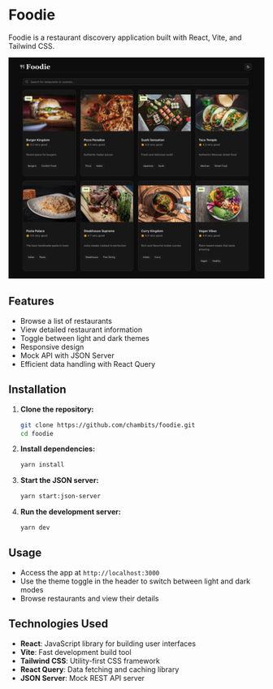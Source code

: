 # Foodie

Foodie is a restaurant discovery application built with React, Vite, and Tailwind CSS.

![foodie](foodie.png)

## Features

- Browse a list of restaurants
- View detailed restaurant information
- Toggle between light and dark themes
- Responsive design
- Mock API with JSON Server
- Efficient data handling with React Query

## Installation

1. **Clone the repository:**

   ```bash
   git clone https://github.com/chambits/foodie.git
   cd foodie
   ```

2. **Install dependencies:**

   ```bash
   yarn install
   ```

3. **Start the JSON server:**

   ```bash
   yarn start:json-server
   ```

4. **Run the development server:**

   ```bash
   yarn dev
   ```

## Usage

- Access the app at `http://localhost:3000`
- Use the theme toggle in the header to switch between light and dark modes
- Browse restaurants and view their details

## Technologies Used

- **React**: JavaScript library for building user interfaces
- **Vite**: Fast development build tool
- **Tailwind CSS**: Utility-first CSS framework
- **React Query**: Data fetching and caching library
- **JSON Server**: Mock REST API server
